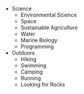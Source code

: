 * Science
  * Environmental Science
  * Space
  * Sustainable Agriculture 
  * Water 
  * Marine Biology
  * Programming
* Outdoors
  * Hiking 
  * Swimming
  * Camping
  * Running
  * Looking for Rocks
